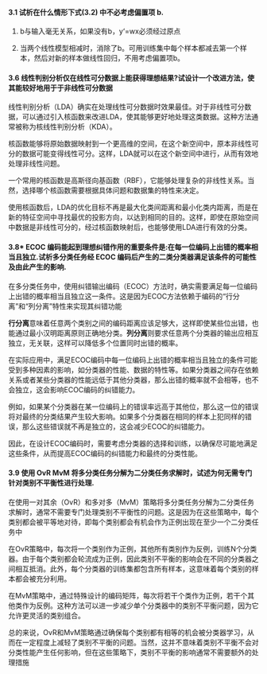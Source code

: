 #### 3.1 试析在什么情形下式(3.2) 中不必考虑偏置项 b.

1. b与输入毫无关系，如果没有b，y‘=wx必须经过原点 

2. 当两个线性模型相减时，消除了b。可用训练集中每个样本都减去第一个样本，然后对新的样本做线性回归，不用考虑偏置项b。

#### 3.6 线性判别分析仅在线性可分数据上能获得理想结果?试设计一个改进方法，使其能较好地用于于非线性可分数据

线性判别分析（LDA）确实在处理线性可分数据时效果最佳。对于非线性可分数据，可以通过引入核函数来改进LDA，使其能够更好地处理这类数据。这种方法通常被称为核线性判别分析（KDA）。

核函数能够将原始数据映射到一个更高维的空间，在这个新空间中，原本非线性可分的数据可能变得线性可分。这样，LDA就可以在这个新空间中进行，从而有效地处理非线性问题。

一个常用的核函数是高斯径向基函数（RBF），它能够处理复杂的非线性关系。当然，选择哪个核函数需要根据具体问题和数据集的特性来决定。

使用核函数后，LDA的优化目标不再是最大化类间距离和最小化类内距离，而是在新的特征空间中寻找最优的投影方向，以达到相同的目的。这样，即使在原始空间中数据是非线性可分的，经过核函数映射后，也能够使用LDA进行有效的分类。

#### 3.8* ECOC 编码能起到理想纠错作用的重要条件是:在每一位编码上出错的概率相当且独立.试析多分类任务经 ECOC 编码后产生的二类分类器满足该条件的可能性及由此产生的影响.

在多分类任务中，使用纠错输出编码（ECOC）方法时，确实需要满足每一位编码上出错的概率相当且独立这一条件。这是因为ECOC方法依赖于编码的“行分离”和“列分离”特性来实现其纠错功能

**行分离**意味着任意两个类别之间的编码距离应该足够大，这样即使某些位出错，也能通过最小汉明距离原则正确地分类。**列分离**则要求任意两个分类器的输出应相互独立，无关联，这样可以降低多个位置同时出错的概率。

在实际应用中，满足ECOC编码中每一位编码上出错的概率相当且独立的条件可能受到多种因素的影响，如分类器的性能、数据的特性等。如果分类器之间存在依赖关系或者某些分类器的性能远低于其他分类器，那么出错的概率就不会相等，也不会独立，这会影响ECOC编码的纠错能力。

例如，如果某个分类器在某一位编码上的错误率远高于其他位，那么这一位的错误将对最终的分类结果产生较大影响。如果多个分类器在相同的样本上犯同样的错误，那么这些错误就不再是独立的，这会减少ECOC的纠错能力。

因此，在设计ECOC编码时，需要考虑分类器的选择和训练，以确保尽可能地满足这些条件，从而提高ECOC编码的纠错能力和最终的分类性能。

#### 3.9 使用 OvR MvM 将多分类任务分解为二分类任务求解时，试述为何无需专门针对类别不平衡性进行处理.

在使用一对其余（OvR）和多对多（MvM）策略将多分类任务分解为二分类任务求解时，通常不需要专门处理类别不平衡性的问题。这是因为在这些策略中，每个类别都会被平等地对待，即每个类别都会有机会作为正例出现在至少一个二分类任务中

在OvR策略中，每次将一个类别作为正例，其他所有类别作为反例，训练N个分类器。由于每个类别都会轮流成为正例，因此类别不平衡的影响会在不同的分类器之间相互抵消。此外，每个分类器的训练集都包含所有样本，这意味着每个类别的样本都会被充分利用。

在MvM策略中，通过特殊设计的编码矩阵，每次将若干个类作为正例，若干个其他类作为反例。这种方法可以进一步减少单个分类器中的类别不平衡问题，因为它允许更灵活的类别组合。

总的来说，OvR和MvM策略通过确保每个类别都有相等的机会被分类器学习，从而在一定程度上减轻了类别不平衡的问题。当然，这并不意味着类别不平衡不会对分类性能产生任何影响，但在这些策略下，类别不平衡的影响通常不需要额外的处理措施